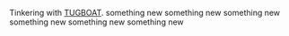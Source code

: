 Tinkering with [TUGBOAT](https://www.tugboat.qa).
something new
something new
something new
something new
something new
something new
